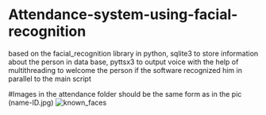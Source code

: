 
# Attendance-system-using-facial-recognition

based on the facial_recognition library in python, 
sqlite3 to store information about the person in data base,
pyttsx3 to output voice with the help of multithreading to welcome the person if the software recognized him in parallel to the main script


#Images in the attendance folder should be the same form as in the pic (name-ID.jpg)
![known_faces](https://user-images.githubusercontent.com/55564714/124616878-bf2f7e00-de76-11eb-995f-2ea5584809f9.PNG)
